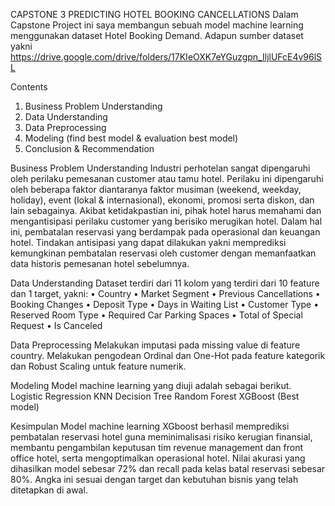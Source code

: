 CAPSTONE 3 PREDICTING HOTEL BOOKING CANCELLATIONS
Dalam Capstone Project ini saya membangun sebuah model machine learning menggunakan dataset Hotel Booking Demand. Adapun sumber dataset yakni https://drive.google.com/drive/folders/17KIeOXK7eYGuzgpn_IljlUFcE4v96lSL
 
Contents
1.	Business Problem Understanding
2.	Data Understanding
3.	Data Preprocessing
4.	Modeling (find best model & evaluation best model)
5.	Conclusion & Recommendation

Business Problem Understanding
Industri perhotelan sangat dipengaruhi oleh perilaku pemesanan customer atau tamu hotel. Perilaku ini dipengaruhi oleh beberapa faktor diantaranya faktor musiman (weekend, weekday, holiday), event (lokal & internasional), ekonomi, promosi serta diskon, dan lain sebagainya. Akibat ketidakpastian ini, pihak hotel harus memahami dan mengantisipasi perilaku customer yang berisiko merugikan hotel. Dalam hal ini, pembatalan reservasi yang berdampak pada operasional dan keuangan hotel. Tindakan antisipasi yang dapat dilakukan yakni memprediksi kemungkinan pembatalan reservasi oleh customer dengan memanfaatkan data historis pemesanan hotel sebelumnya.

Data Understanding
Dataset terdiri dari 11 kolom yang terdiri dari 10 feature dan 1 target, yakni:
•	Country
•	Market Segment
•	Previous Cancellations
•	Booking Changes
•	Deposit Type
•	Days in Waiting List
•	Customer Type
•	Reserved Room Type
•	Required Car Parking Spaces
•	Total of Special Request
•	Is Canceled 

Data Preprocessing
Melakukan imputasi pada missing value di feature country. 
Melakukan pengodean Ordinal dan One-Hot pada feature kategorik dan Robust Scaling untuk feature numerik.

Modeling
Model machine learning yang diuji adalah sebagai berikut. 
Logistic Regression
KNN
Decision Tree
Random Forest
XGBoost (Best model)

Kesimpulan
Model machine learning XGboost berhasil memprediksi pembatalan reservasi hotel guna meminimalisasi risiko kerugian finansial, membantu pengambilan keputusan tim revenue management dan front office hotel, serta mengoptimalkan operasional hotel. Nilai akurasi yang dihasilkan model sebesar 72% dan recall pada kelas batal reservasi sebesar 80%. Angka ini sesuai dengan target dan kebutuhan bisnis yang telah ditetapkan di awal.

